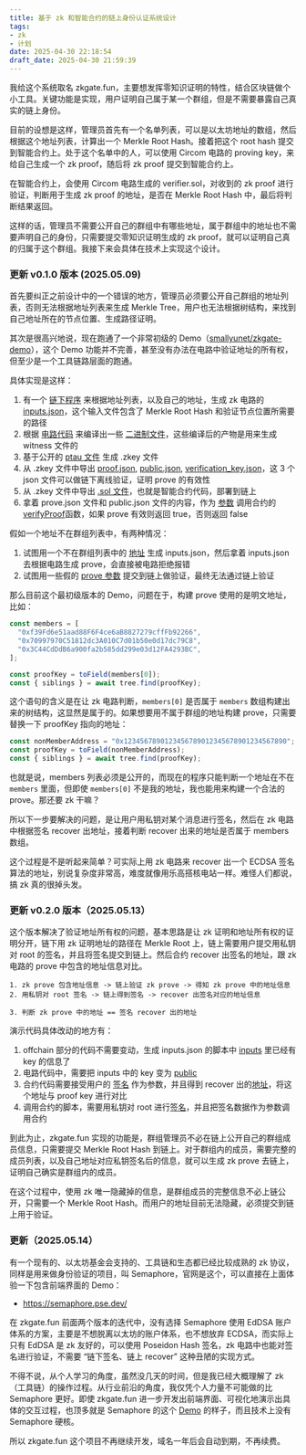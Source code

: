 ```yaml
---
title: 基于 zk 和智能合约的链上身份认证系统设计
tags: 
- zk
- 计划
date: 2025-04-30 22:18:54
draft_date: 2025-04-30 21:59:39
---
```


我给这个系统取名 zkgate.fun，主要想发挥零知识证明的特性，结合区块链做个小工具。关键功能是实现，用户证明自己属于某一个群组，但是不需要暴露自己真实的链上身份。

目前的设想是这样，管理员首先有一个名单列表，可以是以太坊地址的数组，然后根据这个地址列表，计算出一个 Merkle Root Hash。接着把这个 root hash 提交到智能合约上。处于这个名单中的人，可以使用 Circom 电路的 proving key，来给自己生成一个 zk proof，随后将 zk proof 提交到智能合约上。

在智能合约上，会使用 Circom 电路生成的 verifier.sol，对收到的 zk proof 进行验证，判断用于生成 zk proof 的地址，是否在 Merkle Root Hash 中，最后将判断结果返回。

这样的话，管理员不需要公开自己的群组中有哪些地址，属于群组中的地址也不需要声明自己的身份，只需要提交零知识证明生成的 zk proof，就可以证明自己真的归属于这个群组。我接下来会具体在技术上实现这个设计。

### 更新 v0.1.0 版本 (2025.05.09)

首先要纠正之前设计中的一个错误的地方，管理员必须要公开自己群组的地址列表，否则无法根据地址列表来生成 Merkle Tree，用户也无法根据树结构，来找到自己地址所在的节点位置、生成路径证明。

其次是很高兴地说，现在跑通了一个非常初级的 Demo（[smallyunet/zkgate-demo](https://github.com/smallyunet/zkgate-demo)），这个 Demo 功能并不完善，甚至没有办法在电路中验证地址的所有权，但至少是一个工具链路层面的跑通。

具体实现是这样：

1. 有一个 [链下程序](https://github.com/smallyunet/zkgate-demo/blob/v0.1.0/offchain/smt.js) 来根据地址列表，以及自己的地址，生成 zk 电路的 [inputs.json](https://github.com/smallyunet/zkgate-demo/blob/v0.1.0/offchain/inputs.json)，这个输入文件包含了 Merkle Root Hash 和验证节点位置所需要的路径
2. 根据 [电路代码](https://github.com/smallyunet/zkgate-demo/blob/v0.1.0/circuits/merkleSmtProof.circom) 来编译出一些 [二进制文件](https://github.com/smallyunet/zkgate-demo/tree/main/circuits/build)，这些编译后的产物是用来生成 witness 文件的
3. 基于公开的 [ptau 文件](https://github.com/smallyunet/zkgate-demo/blob/v0.1.0/circuits/run.sh#L17-L28) 生成 .zkey 文件
4. 从 .zkey 文件中导出 [proof.json](https://github.com/smallyunet/zkgate-demo/blob/v0.1.0/circuits/proof.json), [public.json](https://github.com/smallyunet/zkgate-demo/blob/v0.1.0/circuits/public.json), [verification_key.json](https://github.com/smallyunet/zkgate-demo/blob/v0.1.0/circuits/verification_key.json)，这 3 个 json 文件可以做链下离线验证，证明 prove 的有效性
5. 从 .zkey 文件中导出 [.sol 文件](https://github.com/smallyunet/zkgate-demo/blob/v0.1.0/circuits/contracts/Groth16Verifier.sol)，也就是智能合约代码，部署到链上
6. 拿着 prove.json 文件和 public.json 文件的内容，作为 [参数](https://github.com/smallyunet/zkgate-demo/blob/v0.1.0/hardhat/scripts/prove.js#L41) 调用合约的 [verifyProof](https://github.com/smallyunet/zkgate-demo/blob/v0.1.0/circuits/contracts/Groth16Verifier.sol)函数，如果 prove 有效则返回 true，否则返回 false

假如一个地址不在群组列表中，有两种情况：

1. 试图用一个不在群组列表中的 [地址](https://github.com/smallyunet/zkgate-demo/blob/v0.1.0/offchain/smt_non_member.js#L24) 生成 inputs.json，然后拿着 inputs.json 去根据电路生成 prove，会直接被电路拒绝报错
2. 试图用一些假的 [prove 参数](https://github.com/smallyunet/zkgate-demo/blob/v0.1.0/hardhat/scripts/fakeProofWithCorrectRoot.js#L26) 提交到链上做验证，最终无法通过链上验证

那么目前这个最初级版本的 Demo，问题在于，构建 prove 使用的是明文地址，比如：

```js
const members = [
  "0xf39Fd6e51aad88F6F4ce6aB8827279cffFb92266",
  "0x70997970C51812dc3A010C7d01b50e0d17dc79C8",
  "0x3C44CdDdB6a900fa2b585dd299e03d12FA4293BC",
];

const proofKey = toField(members[0]);
const { siblings } = await tree.find(proofKey);
```

这个语句的含义是在让 zk 电路判断，`members[0]` 是否属于 `members` 数组构建出来的树结构，这显然是属于的。如果想要用不属于群组的地址构建 prove，只需要替换一下 proofKey 指向的地址：

```js
const nonMemberAddress = "0x1234567890123456789012345678901234567890";
const proofKey = toField(nonMemberAddress);
const { siblings } = await tree.find(proofKey);
```

也就是说，members 列表必须是公开的，而现在的程序只能判断一个地址在不在 `members` 里面，但即使 `members[0]` 不是我的地址，我也能用来构建一个合法的 prove。那还要 zk 干嘛？

所以下一步要解决的问题，是让用户用私钥对某个消息进行签名，然后在 zk 电路中根据签名 recover 出地址，接着判断 recover 出来的地址是否属于 members 数组。

这个过程是不是听起来简单？可实际上用 zk 电路来 recover 出一个 ECDSA 签名算法的地址，别说复杂度非常高，难度就像用乐高搭核电站一样。难怪人们都说，搞 zk 真的很掉头发。

### 更新 v0.2.0 版本（2025.05.13）

这个版本解决了验证地址所有权的问题，基本思路是让 zk 证明和地址所有权的证明分开，链下用 zk 证明地址的路径在 Merkle Root 上，链上需要用户提交用私钥对 root 的签名，并且将签名提交到链上。然后合约 recover 出签名的地址，跟 zk 电路的 prove 中包含的地址信息对比。

```
1. zk prove 包含地址信息 -> 链上验证 zk prove -> 得知 zk prove 中的地址信息
2. 用私钥对 root 签名 -> 链上得到签名 -> recover 出签名对应的地址信息

3. 判断 zk prove 中的地址 == 签名 recover 出的地址
```

演示代码具体改动的地方有：

1. offchain 部分的代码不需要变动，生成 inputs.json 的脚本中 [inputs](https://github.com/smallyunet/zkgate-demo/blob/v0.2.0/offchain/smt.js#L37) 里已经有 key 的信息了 
2. 电路代码中，需要把 inputs 中的 key 变为 [public](https://github.com/smallyunet/zkgate-demo/blob/v0.2.0/circuits/merkleSmtProof.circom#L27)
3. 合约代码需要接受用户的 [签名](https://github.com/smallyunet/zkgate-demo/blob/v0.2.0/hardhat/contracts/ZkGateRegistry.sol#L38) 作为参数，并且得到 recover 出的[地址](https://github.com/smallyunet/zkgate-demo/blob/v0.2.0/hardhat/contracts/ZkGateRegistry.sol#L49)，将这个地址与 proof key 进行对比
4. 调用合约的脚本，需要用私钥对 root 进行[签名](https://github.com/smallyunet/zkgate-demo/blob/v0.2.0/hardhat/scripts/prove.js#L44-L45)，并且把签名数据作为参数调用合约

到此为止，zkgate.fun 实现的功能是，群组管理员不必在链上公开自己的群组成员信息，只需要提交 Merkle Root Hash 到链上。对于群组内的成员，需要完整的成员列表，以及自己地址对应私钥签名后的信息，就可以生成 zk prove 去链上，证明自己确实是群组内的成员。

在这个过程中，使用 zk 唯一隐藏掉的信息，是群组成员的完整信息不必上链公开，只需要一个 Merkle Root Hash。而用户的地址目前无法隐藏，必须提交到链上用于验证。

### 更新（2025.05.14）

有一个现有的、以太坊基金会支持的、工具链和生态都已经比较成熟的 zk 协议，同样是用来做身份验证的项目，叫 Semaphore，官网是这个，可以直接在上面体验一下包含前端界面的 Demo：

- https://semaphore.pse.dev/

在 zkgate.fun 前面两个版本的迭代中，没有选择 Semaphore 使用 EdDSA 账户体系的方案，主要是不想脱离以太坊的账户体系，也不想放弃 ECDSA，而实际上只有 EdDSA 是 zk 友好的，可以使用 Poseidon Hash 签名，zk 电路中也能对签名进行验证，不需要 “链下签名、链上 recover” 这种丑陋的实现方式。

不得不说，从个人学习的角度，虽然没几天的时间，但是我已经大概理解了 zk（工具链）的操作过程。从行业前沿的角度，我仅凭个人力量不可能做的比 Semaphore 更好。即使 zkgate.fun 进一步开发出前端界面、可视化地演示出具体的交互过程，也顶多就是 Semaphore 的这个 [Demo](https://demo.semaphore.pse.dev/) 的样子，而且技术上没有 Semaphore 硬核。

所以 zkgate.fun 这个项目不再继续开发，域名一年后会自动到期，不再续费。